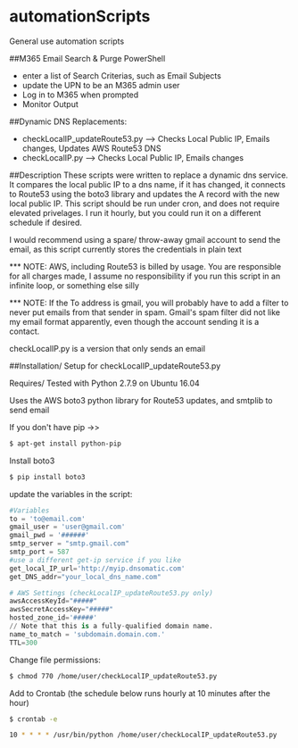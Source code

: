 # automationScripts
General use automation scripts


##M365 Email Search & Purge PowerShell
 * enter a list of Search Criterias, such as Email Subjects
 * update the UPN to be an M365 admin user
 * Log in to M365 when prompted
 * Monitor Output


##Dynamic DNS Replacements:
  * checkLocalIP_updateRoute53.py --> Checks Local Public IP, Emails changes, Updates AWS Route53 DNS
  * checkLocalIP.py --> Checks Local Public IP, Emails changes

##Description
These scripts were written to replace a dynamic dns service. It compares the local public IP to a dns name, if it has changed, it connects to Route53 using the boto3 library and updates the A record with the new local public IP. This script should be run under cron, and does not require elevated privelages. I run it hourly, but you could run it on a different schedule if desired. 

I would recommend using a spare/ throw-away gmail account to send the email, as this script currently stores the credentials in plain text

*** NOTE: AWS, including Route53 is billed by usage. You are responsible for all charges made, I assume no responsibility if you run this script in an infinite loop, or something else silly

*** NOTE: If the To address is gmail, you will probably have to add a filter to never put emails from that sender in spam. Gmail's spam filter did not like my email format apparently, even though the account sending it is a contact.

checkLocalIP.py is a version that only sends an email

##Installation/ Setup for checkLocalIP_updateRoute53.py

Requires/ Tested with Python  2.7.9 on Ubuntu 16.04

Uses the AWS boto3 python library for Route53 updates, and smtplib to send email


If you don't have pip ->>
```bash
$ apt-get install python-pip
```
Install boto3
```bash
$ pip install boto3
```

update the variables in the script:

```python
#Variables
to = 'to@email.com'
gmail_user = 'user@gmail.com'
gmail_pwd = '######'
smtp_server = "smtp.gmail.com"
smtp_port = 587
#use a different get-ip service if you like
get_local_IP_url='http://myip.dnsomatic.com'
get_DNS_addr="your_local_dns_name.com"

# AWS Settings (checkLocalIP_updateRoute53.py only)
awsAccessKeyId="#####"
awsSecretAccessKey="#####"
hosted_zone_id='#####'
// Note that this is a fully-qualified domain name.
name_to_match = 'subdomain.domain.com.'
TTL=300
```
Change file permissions:
```bash
$ chmod 770 /home/user/checkLocalIP_updateRoute53.py
```
Add to Crontab (the schedule below runs hourly at 10 minutes after the hour)
```bash
$ crontab -e

10 * * * * /usr/bin/python /home/user/checkLocalIP_updateRoute53.py
```
